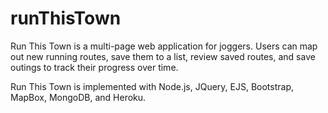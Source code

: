 # runThisTown

Run This Town is a multi-page web application for joggers. 
Users can map out new running routes, save them to a list, review saved routes, and save outings to track their progress over time.

Run This Town is implemented with Node.js, JQuery, EJS, Bootstrap, MapBox, MongoDB, and Heroku.
